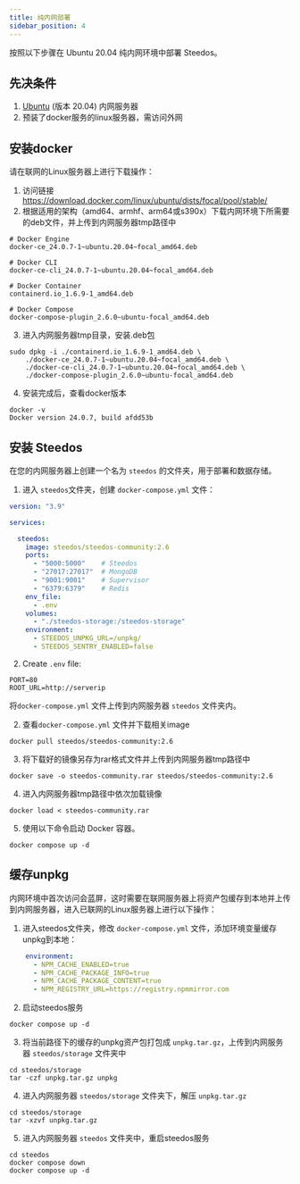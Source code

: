 ```yaml
---
title: 纯内网部署
sidebar_position: 4
---
```


按照以下步骤在 Ubuntu 20.04 纯内网环境中部署 Steedos。

## 先决条件

1. [Ubuntu](https://releases.ubuntu.com/20.04/) (版本 20.04) 内网服务器
2. 预装了docker服务的linux服务器，需访问外网

## 安装docker
请在联网的Linux服务器上进行下载操作：
1. 访问链接 https://download.docker.com/linux/ubuntu/dists/focal/pool/stable/
2. 根据适用的架构（amd64、armhf、arm64或s390x）下载内网环境下所需要的deb文件，并上传到内网服务器tmp路径中

```shell
# Docker Engine
docker-ce_24.0.7-1~ubuntu.20.04~focal_amd64.deb

# Docker CLI
docker-ce-cli_24.0.7-1~ubuntu.20.04~focal_amd64.deb

# Docker Container
containerd.io_1.6.9-1_amd64.deb

# Docker Compose
docker-compose-plugin_2.6.0~ubuntu-focal_amd64.deb
```

3. 进入内网服务器tmp目录，安装.deb包

```shell
sudo dpkg -i ./containerd.io_1.6.9-1_amd64.deb \
    ./docker-ce_24.0.7-1~ubuntu.20.04~focal_amd64.deb \
    ./docker-ce-cli_24.0.7-1~ubuntu.20.04~focal_amd64.deb \
    ./docker-compose-plugin_2.6.0~ubuntu-focal_amd64.deb
```

4. 安装完成后，查看docker版本

```shell
docker -v
Docker version 24.0.7, build afdd53b
```

## 安装 Steedos

在您的内网服务器上创建一个名为 `steedos` 的文件夹，用于部署和数据存储。

1. 进入 `steedos`文件夹，创建 `docker-compose.yml` 文件：

```yml
version: "3.9"

services:

  steedos:
    image: steedos/steedos-community:2.6
    ports:
      - "5000:5000"    # Steedos
      - "27017:27017"  # MongoDB
      - "9001:9001"    # Supervisor
      - "6379:6379"    # Redis
    env_file:
      - .env
    volumes:
      - "./steedos-storage:/steedos-storage"
    environment:
      - STEEDOS_UNPKG_URL=/unpkg/
      - STEEDOS_SENTRY_ENABLED=false
```

2. Create `.env` file:

```shell
PORT=80
ROOT_URL=http://serverip
```

将`docker-compose.yml` 文件上传到内网服务器 `steedos` 文件夹内。

2. 查看`docker-compose.yml` 文件并下载相关image

```shell
docker pull steedos/steedos-community:2.6
```

3. 将下载好的镜像另存为rar格式文件并上传到内网服务器tmp路径中

```shell
docker save -o steedos-community.rar steedos/steedos-community:2.6
```

4. 进入内网服务器tmp路径中依次加载镜像

```shell
docker load < steedos-community.rar
```

5. 使用以下命令启动 Docker 容器。

```shell
docker compose up -d
```

## 缓存unpkg

内网环境中首次访问会蓝屏，这时需要在联网服务器上将资产包缓存到本地并上传到内网服务器，进入已联网的Linux服务器上进行以下操作：
1. 进入steedos文件夹，修改 `docker-compose.yml` 文件，添加环境变量缓存unpkg到本地：
```yaml
    environment:
      - NPM_CACHE_ENABLED=true
      - NPM_CACHE_PACKAGE_INFO=true
      - NPM_CACHE_PACKAGE_CONTENT=true
      - NPM_REGISTRY_URL=https://registry.npmmirror.com
```

2. 启动steedos服务
```shell
docker compose up -d
```

3. 将当前路径下的缓存的unpkg资产包打包成 `unpkg.tar.gz`，上传到内网服务器 `steedos/storage` 文件夹中
```shell
cd steedos/storage
tar -czf unpkg.tar.gz unpkg
```

4. 进入内网服务器 `steedos/storage` 文件夹下，解压 `unpkg.tar.gz`
```shell
cd steedos/storage
tar -xzvf unpkg.tar.gz
```

5. 进入内网服务器 `steedos` 文件夹中，重启steedos服务
```shell
cd steedos
docker compose down
docker compose up -d
```

